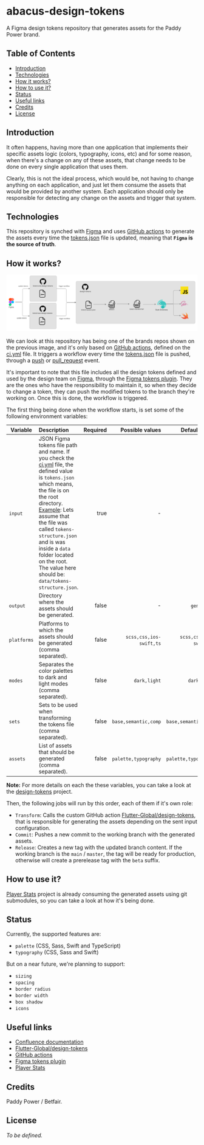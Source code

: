 # abacus-design-tokens

A Figma design tokens repository that generates assets for the Paddy Power brand.

## Table of Contents

- [Introduction](#introduction)
- [Technologies](#technologies)
- [How it works?](#how-it-works)
- [How to use it?](#how-to-use-it)
- [Status](#status)
- [Useful links](#useful-links)
- [Credits](#credits)
- [License](#license)

## Introduction

It often happens, having more than one application that implements their specific assets logic (colors, typography, icons, etc) and for some reason, when there's a change on any of these assets, that change needs to be done on every single application that uses them.

Clearly, this is not the ideal process, which would be, not having to change anything on each application, and just let them consume the assets that would be provided by another system. Each application should only be responsible for detecting any change on the assets and trigger that system.

## Technologies

This repository is synched with [Figma](https://www.figma.com/) and uses [GitHub actions](https://docs.github.com/en/actions) to generate the assets every time the [tokens.json](tokens.json) file is updated, meaning that **`Figma` is the source of truth**.

## How it works?

![flow image](./docs//images/process_flow.png "Process flow")

We can look at this repository has being one of the brands repos shown on the previous image, and it's only based on [GitHub actions](https://docs.github.com/en/actions), defined on the [ci.yml](.github/workflows/ci.yml) file. It triggers a workflow every time the [tokens.json](tokens.json) file is pushed, through a [push](https://docs.github.com/en/actions/using-workflows/events-that-trigger-workflows#push) or [pull_request](https://docs.github.com/en/actions/using-workflows/events-that-trigger-workflows#pull_request) event.

It's important to note that this file includes all the design tokens defined and used by the design team on [Figma](https://www.figma.com/), through the [Figma tokens plugin](https://www.figma.com/community/plugin/843461159747178978/Figma-Tokens). They are the ones who have the responsibility to maintain it, so when they decide to change a token, they can push the modified tokens to the branch they're working on. Once this is done, the workflow is triggered.

The first thing being done when the workflow starts, is set some of the following environment variables:

| Variable    | Description                                                                                                                                                                                                                                                                                                                                                                        | Required |         Possible values |           Default value |
| ----------- | :--------------------------------------------------------------------------------------------------------------------------------------------------------------------------------------------------------------------------------------------------------------------------------------------------------------------------------------------------------------------------------- | -------: | ----------------------: | ----------------------: |
| `input`     | JSON Figma tokens file path and name. If you check the [ci.yml](.github/workflows/ci.yml) file, the defined value is `tokens.json` which means, the file is on the root directory.<br> <u>Example</u>: Lets assume that the file was called `tokens-structure.json` and is was inside a `data` folder located on the root. The value here should be: `data/tokens-structure.json`. |     true |                       - |                       - |
| `output`    | Directory where the assets should be generated.                                                                                                                                                                                                                                                                                                                                    |    false |                       - |             `generated` |
| `platforms` | Platforms to which the assets should be generated (comma separated).                                                                                                                                                                                                                                                                                                               |    false | `scss,css,ios-swift,ts` | `scss,css,ios-swift,ts` |
| `modes`     | Separates the color palettes to dark and light modes (comma separated).                                                                                                                                                                                                                                                                                                            |    false |            `dark,light` |            `dark,light` |
| `sets`      | Sets to be used when transforming the tokens file (comma separated).                                                                                                                                                                                                                                                                                                               |    false |    `base,semantic,comp` |    `base,semantic,comp` |
| `assets`    | List of assets that should be generated (comma separated).                                                                                                                                                                                                                                                                                                                         |    false |    `palette,typography` |    `palette,typography` |

**Note:** For more details on each the these variables, you can take a look at the [design-tokens](https://github.com/Flutter-Global/design-tokens) project.

Then, the following jobs will run by this order, each of them if it's own role:

- `Transform`: Calls the custom GitHub action [Flutter-Global/design-tokens](https://github.com/Flutter-Global/design-tokens), that is responsible for generating the assets depending on the sent input configuration.
- `Commit`: Pushes a new commit to the working branch with the generated assets.
- `Release`: Creates a new tag with the updated branch content. If the working branch is the `main` / `master`, the tag will be ready for production, otherwise will create a prerelease tag with the `beta` suffix.

## How to use it?

[Player Stats](https://github.com/Flutter-Global/sports-stats-hub/pull/4/files) project is already consuming the generated assets using git submodules, so you can take a look at how it's being done.

## Status

Currently, the supported features are:

- `palette` (CSS, Sass, Swift and TypeScript)
- `typography` (CSS, Sass and Swift)

But on a near future, we're planning to support:

- `sizing`
- `spacing`
- `border radius`
- `border width`
- `box shadow`
- `icons`

## Useful links

- [Confluence documentation](https://confluence.app.betfair/display/~mirandal/Cross-platform+Design+System+-+Design+Tokens)
- [Flutter-Global/design-tokens](https://github.com/Flutter-Global/design-tokens)
- [GitHub actions](https://docs.github.com/en/actions)
- [Figma tokens plugin](https://www.figma.com/community/plugin/843461159747178978/Figma-Tokens)
- [Player Stats](https://github.com/Flutter-Global/sports-stats-hub/pull/4/files)

## Credits

Paddy Power / Betfair.

## License

_To be defined._
